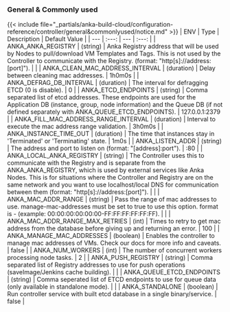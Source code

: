 

### General & Commonly used
{{< include file="_partials/anka-build-cloud/configuration-reference/controller/general&commonlyused/notice.md" >}}
| ENV | Type | Description | Default Value |
| --- | :---: | --- | :---: |
| ANKA_ANKA_REGISTRY | (string) | Anka Registry address that will be used by Nodes to pull/download VM Templates and Tags. This is not used by the Controller to communicate with the Registry. (format: "http[s]://address:[port]"). |  |
| ANKA_CLEAN_MAC_ADDRESS_INTERVAL | (duration) | Delay between cleaning mac addresses. | 1h0m0s |
| ANKA_DEFRAG_DB_INTERVAL | (duration) | The interval for defragging ETCD (0 is disable). | 0 |
| ANKA_ETCD_ENDPOINTS | (string)  | 	Comma separated list of etcd addresses. These endpoints are used for the Application DB (instance, group, node information) and the Queue DB (if not defined separately with ANKA_QUEUE_ETCD_ENDPOINTS). | 127.0.0.1:2379 |
| ANKA_FILL_MAC_ADDRESS_RANGE_INTERVAL | (duration) | Interval to execute the mac address range validation. | 3h0m0s |
| ANKA_INSTANCE_TIME_OUT | (duration) | The time that instances stay in 'Terminated' or 'Terminating' state. | 1m0s |
| ANKA_LISTEN_ADDR | (string) | The address and port to listen on (format: "[address]:port"). | :80 |
| ANKA_LOCAL_ANKA_REGISTRY | (string) | The Controller uses this to communicate with the Registry and is separate from the ANKA_ANKA_REGISTRY, which is used by external services like Anka Nodes. This is for situations where the Controller and Registry are on the same network and you want to use localhost/local DNS for communication between them (format: "http[s]://address:[port]"). |  |
| ANKA_MAC_ADDR_RANGE | (string) | Pass the range of mac addresses to use. manage-mac-addresses must be set to true to use this option. format is <FROM>-<TO> (example: 00:00:00:00:00:00-FF:FF:FF:FF:FF:FF). |  |
| ANKA_MAC_ADDR_RANGE_MAX_RETRIES | (int) | Times to retry to get mac address from the database before giving up and returning an error. | 100 |
| ANKA_MANAGE_MAC_ADDRESSES | (boolean) | Enables the controller to manage mac addresses of VMs. Check our docs for more info and caveats. | false |
| ANKA_NUM_WORKERS | (int) | The number of concurrent workers processing node tasks. | 2 |
| ANKA_PUSH_REGISTRY | (string)  | Comma separated list of Registry addresses to use for push operations (saveImage/Jenkins cache building). |  |
| ANKA_QUEUE_ETCD_ENDPOINTS | (string)  | Comma seperated list of ETCD endpoints to use for queue data (only available in standalone mode). |  |
| ANKA_STANDALONE | (boolean) | Run controller service with built etcd database in a single binary/service. | false |

